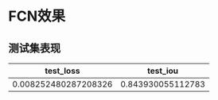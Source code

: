 # FCN效果

## 测试集表现

| test_loss            | test_iou          |
| -------------------- | ----------------- |
| 0.008252480287208326 | 0.843930055112783 |

